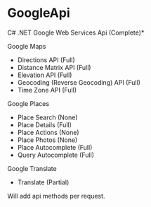 GoogleApi
=========

C# .NET Google Web Services Api (Complete)*


Google Maps
  * Directions API (Full)
  * Distance Matrix API (Full)
  * Elevation API (Full)
  * Geocoding (Reverse Geocoding) API (Full)
  * Time Zone API (Full)


Google Places
  * Place Search (None)
  * Place Details (Full)
  * Place Actions (None)
  * Place Photos (None)
  * Place Autocomplete (Full)
  * Query Autocomplete (Full)


Google Translate 
  * Translate (Partial)


Will add api methods per request.
